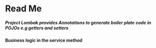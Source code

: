 # Read Me 
#####  Project Lombak provides Annotations  to generate boiler plate code in POJOs e.g getters and setters 
#### Business logic in the service method 
